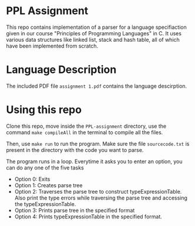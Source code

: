 # PPL Assignment
This repo contains implementation of a parser for a language specifiaction given in our course "Principles of Programming Languages" in C. It uses various data structures like linked list, stack and hash table, all of which have been implemented from scratch.

# Language Description
The included PDF file ```assignment 1.pdf``` contains the language descirption.

# Using this repo
Clone this repo, move inside the ```PPL-assignment``` directory, use the command ```make compileAll``` in the terminal to compile all the files.

Then, use ```make run``` to run the program. Make sure the file ```sourcecode.txt``` is present in the directory with the code you want to parse.

The program runs in a loop. Everytime it asks you to enter an option, you can do any one of the five tasks
- Option 0: Exits
- Option 1: Creates parse tree
- Option 2: Traverses the parse tree to construct typeExpressionTable. Also print the type errors while
  traversing the parse tree and accessing the typeExpressionTable.
- Option 3: Prints parse tree in the specified format
- Option 4: Prints typeExpressionTable in the specified format.
